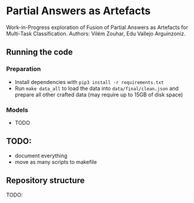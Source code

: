 # Partial Answers as Artefacts

Work-in-Progress exploration of Fusion of Partial Answers as Artefacts for Multi-Task Classification.
Authors: Vilém Zouhar, Edu Vallejo Arguinzoniz.

## Running the code

### Preparation

- Install dependencies with `pip3 install -r requirements.txt`
- Run `make data_all` to load the data into `data/final/clean.json` and prepare all other crafted data (may require up to 15GB of disk space)

### Models

- TODO

## TODO:
- document everything
- move as many scripts to makefile

## Repository structure

TODO:

